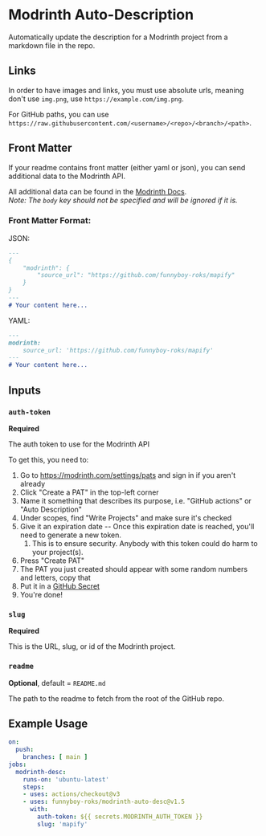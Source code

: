 # Modrinth Auto-Description

Automatically update the description for a Modrinth project from a markdown
file in the repo.

## Links

In order to have images and links, you must use absolute urls, meaning
don't use `img.png`, use `https://example.com/img.png`.

For GitHub paths, you can use `https://raw.githubusercontent.com/<username>/<repo>/<branch>/<path>`.

## Front Matter

If your readme contains front matter (either yaml or json), you can send
additional data to the Modrinth API.

All additional data can be found in the [Modrinth Docs](https://docs.modrinth.com/api-spec/#tag/projects/operation/modifyProject).  
*Note: The `body` key should not be specified and will be ignored if it is.*

### Front Matter Format:

JSON:

```markdown
---
{
    "modrinth": {
        "source_url": "https://github.com/funnyboy-roks/mapify"
    }
}
---
# Your content here...
```

YAML:

```markdown
---
modrinth:
    source_url: 'https://github.com/funnyboy-roks/mapify'
---
# Your content here...
```

## Inputs

### `auth-token`

**Required**

The auth token to use for the Modrinth API

To get this, you need to:  
1. Go to https://modrinth.com/settings/pats and sign in if you aren't already
1. Click "Create a PAT" in the top-left corner
1. Name it something that describes its purpose, i.e. "GitHub actions" or "Auto Description"
1. Under scopes, find "Write Projects" and make sure it's checked
1. Give it an expiration date -- Once this expiration date is reached, you'll need to generate a new token.
    1. This is to ensure security.  Anybody with this token could do harm to your project(s).
1. Press "Create PAT"
1. The PAT you just created should appear with some random numbers and letters, copy that
1. Put it in a [GitHub Secret](https://docs.github.com/en/actions/security-guides/encrypted-secrets)
1. You're done!

### `slug`

**Required**

This is the URL, slug, or id of the Modrinth project.

### `readme`

**Optional**, default = `README.md`

The path to the readme to fetch from the root of the GitHub repo.

## Example Usage

```yaml
on:
  push:
    branches: [ main ]
jobs:
  modrinth-desc:
    runs-on: 'ubuntu-latest'
    steps:
    - uses: actions/checkout@v3
    - uses: funnyboy-roks/modrinth-auto-desc@v1.5
      with:
        auth-token: ${{ secrets.MODRINTH_AUTH_TOKEN }}
        slug: 'mapify'
```
